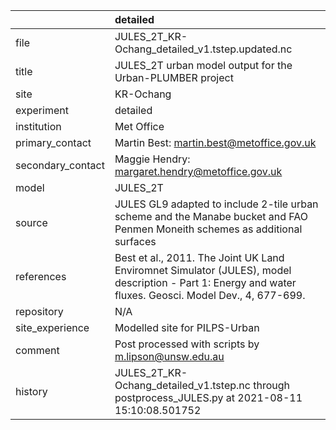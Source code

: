 |                   | detailed                                                                                                                                                |
|:------------------|:--------------------------------------------------------------------------------------------------------------------------------------------------------|
| file              | JULES_2T_KR-Ochang_detailed_v1.tstep.updated.nc                                                                                                         |
| title             | JULES_2T urban model output for the Urban-PLUMBER project                                                                                               |
| site              | KR-Ochang                                                                                                                                               |
| experiment        | detailed                                                                                                                                                |
| institution       | Met Office                                                                                                                                              |
| primary_contact   | Martin Best: martin.best@metoffice.gov.uk                                                                                                               |
| secondary_contact | Maggie Hendry: margaret.hendry@metoffice.gov.uk                                                                                                         |
| model             | JULES_2T                                                                                                                                                |
| source            | JULES GL9 adapted to include 2-tile urban scheme and the Manabe bucket and FAO Penmen Moneith schemes as additional surfaces                            |
| references        | Best et al., 2011. The Joint UK Land Enviromnet Simulator (JULES), model description - Part 1: Energy and water fluxes. Geosci. Model Dev., 4, 677-699. |
| repository        | N/A                                                                                                                                                     |
| site_experience   | Modelled site for PILPS-Urban                                                                                                                           |
| comment           | Post processed with scripts by m.lipson@unsw.edu.au                                                                                                     |
| history           | JULES_2T_KR-Ochang_detailed_v1.tstep.nc through postprocess_JULES.py at 2021-08-11 15:10:08.501752                                                      |
